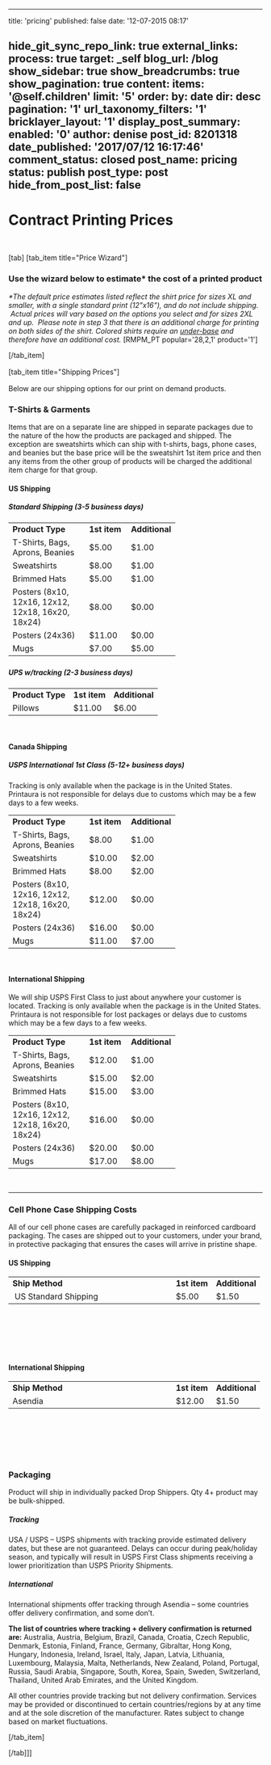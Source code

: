 
---
title: 'pricing'
published: false
date: '12-07-2015 08:17'


hide_git_sync_repo_link: true
external_links:
    process: true
    target: _self
blog_url: /blog
show_sidebar: true
show_breadcrumbs: true
show_pagination: true
content:
    items: '@self.children'
    limit: '5'
    order:
        by: date
        dir: desc
    pagination: '1'
    url_taxonomy_filters: '1'
bricklayer_layout: '1'
display_post_summary:
    enabled: '0'
author: denise
post_id: 8201318
date_published: '2017/07/12 16:17:46'
comment_status: closed
post_name: pricing
status: publish
post_type: post
hide_from_post_list: false
---

<h1>Contract Printing Prices</h1>
&nbsp;

[tab]
[tab_item title="Price Wizard"]
<h3>Use the wizard below to estimate* the cost of a printed product</h3>
<em>*The default price estimates listed reflect the shirt price for sizes XL and smaller, with a single standard print (12"x16"), and do not include shipping.  Actual prices will vary based on the options you select and for sizes 2XL and up.  Please note in step 3 that there is an additional charge for printing on both sides of the shirt. Colored shirts require an <a href="https://printaura.com/understanding-white-label-branding-your-products/">under-base</a> and therefore have an additional cost.</em>
[RMPM_PT popular='28,2,1' product='1']

[/tab_item]

<span style="line-height: 1.5;">[tab_item title="Shipping Prices"]</span>

Below are our shipping options for our print on demand products.
<h3>T-Shirts &amp; Garments</h3>
Items that are on a separate line are shipped in separate packages due to the nature of the how the products are packaged and shipped. The exception are sweatshirts which can ship with t-shirts, bags, phone cases, and beanies but the base price will be the sweatshirt 1st item price and then any items from the other group of products will be charged the additional item charge for that group.
<h4>US Shipping</h4>
<h5>Standard Shipping (3-5 business days)</h5>
<table border="0" width="691" cellpadding="10">
<tbody>
<tr>
<td><strong>Product Type</strong></td>
<td><strong>1st item</strong></td>
<td><strong>Additional</strong></td>
</tr>
<tr>
<td width="136">T-Shirts, Bags, Aprons, Beanies</td>
<td width="67">$5.00</td>
<td width="61">$1.00</td>
</tr>
<tr>
<td>Sweatshirts</td>
<td>$8.00</td>
<td>$1.00</td>
</tr>
<tr>
<td>Brimmed Hats</td>
<td>$5.00</td>
<td>$1.00</td>
</tr>
<tr>
<td>Posters (8x10, 12x16, 12x12, 12x18, 16x20, 18x24)</td>
<td>$8.00</td>
<td>$0.00</td>
</tr>
<tr>
<td>Posters (24x36)</td>
<td>$11.00</td>
<td>$0.00</td>
</tr>
<tr>
<td>Mugs</td>
<td>$7.00</td>
<td>$5.00</td>
</tr>
</tbody>
</table>
<h5></h5>
<h5>UPS w/tracking (2-3 business days)</h5>
<table border="0" width="691" cellpadding="10">
<tbody>
<tr>
<td><strong>Product Type</strong></td>
<td><strong>1st item</strong></td>
<td><strong>Additional</strong></td>
</tr>
<tr>
<td>Pillows</td>
<td>$11.00</td>
<td>$6.00</td>
</tr>
</tbody>
</table>
&nbsp;
<h4>Canada Shipping</h4>
<h5>USPS International 1st Class (5-12+ business days)</h5>
Tracking is only available when the package is in the United States.  Printaura is not responsible for delays due to customs which may be a few days to a few weeks.
<table border="0" width="691" cellpadding="10">
<tbody>
<tr>
<td><strong>Product Type</strong></td>
<td><strong>1st item</strong></td>
<td><strong>Additional</strong></td>
</tr>
<tr>
<td width="136">T-Shirts, Bags, Aprons, Beanies</td>
<td width="67">$8.00</td>
<td width="61">$1.00</td>
</tr>
<tr>
<td>Sweatshirts</td>
<td>$10.00</td>
<td>$2.00</td>
</tr>
<tr>
<td>Brimmed Hats</td>
<td>$8.00</td>
<td>$2.00</td>
</tr>
<tr>
<td>Posters (8x10, 12x16, 12x12, 12x18, 16x20, 18x24)</td>
<td>$12.00</td>
<td>$0.00</td>
</tr>
<tr>
<td>Posters (24x36)</td>
<td>$16.00</td>
<td>$0.00</td>
</tr>
<tr>
<td>Mugs</td>
<td>$11.00</td>
<td>$7.00</td>
</tr>
</tbody>
</table>
&nbsp;
<h4></h4>
<h4>International Shipping</h4>
We will ship USPS First Class to just about anywhere your customer is located. Tracking is only available when the package is in the United States.  Printaura is not responsible for lost packages or delays due to customs which may be a few days to a few weeks.
<table border="0" width="691" cellpadding="10">
<tbody>
<tr>
<td><strong>Product Type</strong></td>
<td><strong>1st item</strong></td>
<td><strong>Additional</strong></td>
</tr>
<tr>
<td width="136">T-Shirts, Bags, Aprons, Beanies</td>
<td width="67">$12.00</td>
<td width="61">$1.00</td>
</tr>
<tr>
<td>Sweatshirts</td>
<td>$15.00</td>
<td>$2.00</td>
</tr>
<tr>
<td>Brimmed Hats</td>
<td>$15.00</td>
<td>$3.00</td>
</tr>
<tr>
<td>Posters (8x10, 12x16, 12x12, 12x18, 16x20, 18x24)</td>
<td>$16.00</td>
<td>$0.00</td>
</tr>
<tr>
<td>Posters (24x36)</td>
<td>$20.00</td>
<td>$0.00</td>
</tr>
<tr>
<td>Mugs</td>
<td>$17.00</td>
<td>$8.00</td>
</tr>
</tbody>
</table>
&nbsp;

<hr />

<h3>Cell Phone Case Shipping Costs</h3>
All of our cell phone cases are carefully packaged in reinforced cardboard packaging. The cases are shipped out to your customers, under your brand, in protective packaging that ensures the cases will arrive in pristine shape.

<h4>US Shipping</h4>
<table style="height: 119px;" border="0" width="667" cellpadding="10">
<tbody>
<tr>
<td width="308"><strong>Ship Method</strong></td>
<td><strong>1st item</strong></td>
<td><strong>Additional</strong></td>
</tr>
<tr>
<td> US Standard Shipping</td>
<td>$5.00</td>
<td>$1.50</td>
</tr>
</tbody>
</table>
&nbsp;
<h4>International Shipping</h4>
<table style="height: 119px;" border="0" width="667" cellpadding="10">
<tbody>
<tr>
<td width="308"><strong>Ship Method</strong></td>
<td><strong>1st item</strong></td>
<td><strong>Additional</strong></td>
</tr>
<tr>
<td>Asendia</td>
<td>$12.00</td>
<td>$1.50</td>
</tr>
</tbody>
</table>
&nbsp;
<h3>Packaging</h3>
Product will ship in individually packed Drop Shippers. Qty 4+ product may be bulk-shipped.



<h5>Tracking</h5>
USA / USPS – USPS shipments with tracking provide estimated delivery dates, but these are not guaranteed. Delays can occur during peak/holiday season, and typically will result in USPS First Class shipments receiving a lower prioritization than USPS Priority Shipments.
<h5>International</h5>
International shipments offer tracking through Asendia – some countries offer delivery confirmation, and some don’t.

<strong>The list of countries where tracking + delivery confirmation is returned are:</strong>
Australia, Austria, Belgium, Brazil, Canada, Croatia, Czech Republic, Denmark, Estonia, Finland, France, Germany, Gibraltar, Hong Kong, Hungary, Indonesia, Ireland, Israel, Italy, Japan, Latvia, Lithuania, Luxembourg, Malaysia, Malta, Netherlands, New Zealand, Poland, Portugal, Russia, Saudi Arabia, Singapore, South, Korea, Spain, Sweden, Switzerland, Thailand, United Arab Emirates, and the United Kingdom.

All other countries provide tracking but not delivery confirmation. Services may be provided or discontinued to certain countries/regions by at any time and at the sole discretion of the manufacturer. Rates subject to change based on market fluctuations.

[/tab_item]

[/tab]]]
